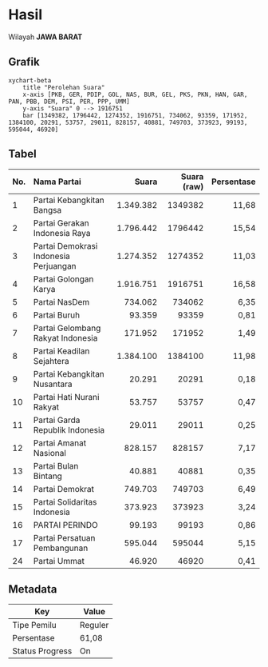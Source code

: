 # Hasil

Wilayah **JAWA BARAT**

## Grafik

```mermaid
xychart-beta
    title "Perolehan Suara"
    x-axis [PKB, GER, PDIP, GOL, NAS, BUR, GEL, PKS, PKN, HAN, GAR, PAN, PBB, DEM, PSI, PER, PPP, UMM]
    y-axis "Suara" 0 --> 1916751
    bar [1349382, 1796442, 1274352, 1916751, 734062, 93359, 171952, 1384100, 20291, 53757, 29011, 828157, 40881, 749703, 373923, 99193, 595044, 46920]
```

## Tabel

| No. | Nama Partai                           | Suara     | Suara (raw) | Persentase |
|:--- |:------------------------------------- | ---------:| -----------:| ----------:|
| 1   | Partai Kebangkitan Bangsa             | 1.349.382 | 1349382     | 11,68      |
| 2   | Partai Gerakan Indonesia Raya         | 1.796.442 | 1796442     | 15,54      |
| 3   | Partai Demokrasi Indonesia Perjuangan | 1.274.352 | 1274352     | 11,03      |
| 4   | Partai Golongan Karya                 | 1.916.751 | 1916751     | 16,58      |
| 5   | Partai NasDem                         | 734.062   | 734062      | 6,35       |
| 6   | Partai Buruh                          | 93.359    | 93359       | 0,81       |
| 7   | Partai Gelombang Rakyat Indonesia     | 171.952   | 171952      | 1,49       |
| 8   | Partai Keadilan Sejahtera             | 1.384.100 | 1384100     | 11,98      |
| 9   | Partai Kebangkitan Nusantara          | 20.291    | 20291       | 0,18       |
| 10  | Partai Hati Nurani Rakyat             | 53.757    | 53757       | 0,47       |
| 11  | Partai Garda Republik Indonesia       | 29.011    | 29011       | 0,25       |
| 12  | Partai Amanat Nasional                | 828.157   | 828157      | 7,17       |
| 13  | Partai Bulan Bintang                  | 40.881    | 40881       | 0,35       |
| 14  | Partai Demokrat                       | 749.703   | 749703      | 6,49       |
| 15  | Partai Solidaritas Indonesia          | 373.923   | 373923      | 3,24       |
| 16  | PARTAI PERINDO                        | 99.193    | 99193       | 0,86       |
| 17  | Partai Persatuan Pembangunan          | 595.044   | 595044      | 5,15       |
| 24  | Partai Ummat                          | 46.920    | 46920       | 0,41       |


## Metadata

| Key             | Value   |
| --------------- | ------- |
| Tipe Pemilu     | Reguler |
| Persentase      | 61,08   |
| Status Progress | On      |



